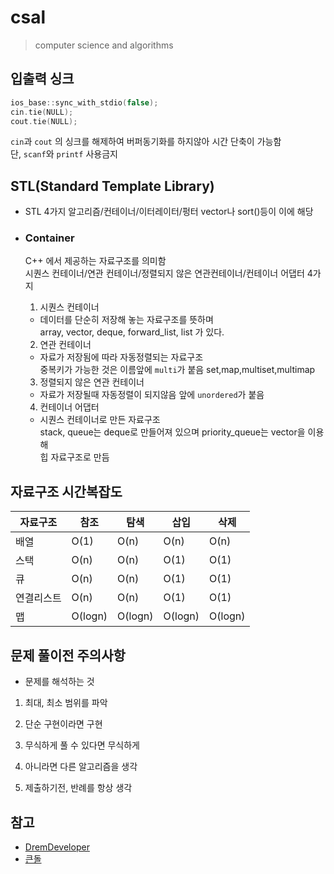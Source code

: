 # csal

> computer science and algorithms

## 입출력 싱크

```cpp
ios_base::sync_with_stdio(false);
cin.tie(NULL);
cout.tie(NULL);
```

`cin`과 `cout` 의 싱크를 해제하여 버퍼동기화를 하지않아 시간 단축이 가능함  
단, `scanf`와 `printf` 사용금지

## STL(Standard Template Library)

- STL 4가지 알고리즘/컨테이너/이터레이터/펑터 vector나 sort()등이 이에 해당

- ### Container

  C++ 에서 제공하는 자료구조를 의미함  
  시퀀스 컨테이너/연관 컨테이너/정렬되지 않은 연관컨테이너/컨테이너 어댑터 4가지

  1. 시퀀스 컨테이너

  - 데이터를 단순히 저장해 놓는 자료구조를 뜻하며  
    array, vector, deque, forward_list, list 가 있다.

  2. 연관 컨테이너

  - 자료가 저장됨에 따라 자동정렬되는 자료구조  
    중복키가 가능한 것은 이름앞에 `multi`가 붙음 set,map,multiset,multimap

  3. 정렬되지 않은 연관 컨테이너

  - 자료가 저장될때 자동정렬이 되지않음 앞에 `unordered`가 붙음

  4. 컨테이너 어댑터

  - 시퀀스 컨테이너로 만든 자료구조  
    stack, queue는 deque로 만들어져 있으며 priority_queue는 vector을 이용해  
    힙 자료구조로 만듬

## 자료구조 시간복잡도

| 자료구조   | 참조    | 탐색    | 삽입    | 삭제    |
| ---------- | ------- | ------- | ------- | ------- |
| 배열       | O(1)    | O(n)    | O(n)    | O(n)    |
| 스택       | O(n)    | O(n)    | O(1)    | O(1)    |
| 큐         | O(n)    | O(n)    | O(1)    | O(1)    |
| 연결리스트 | O(n)    | O(n)    | O(1)    | O(1)    |
| 맵         | O(logn) | O(logn) | O(logn) | O(logn) |

## 문제 풀이전 주의사항

- 문제를 해석하는 것

1. 최대, 최소 범위를 파악

2. 단순 구현이라면 구현

3. 무식하게 풀 수 있다면 무식하게

4. 아니라면 다른 알고리즘을 생각

5. 제출하기전, 반례를 항상 생각

## 참고

- [DremDeveloper](https://www.youtube.com/@dremdeveloper/featured)
- [큰돌](https://blog.naver.com/jhc9639/222283814653)
